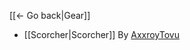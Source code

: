 [[← Go back|Gear]]

* [[Scorcher|Scorcher]] By [AxxroyTovu](https://github.com/BLCM/BLCMods/tree/master/Borderlands%202%20mods/AxxroyTovu)